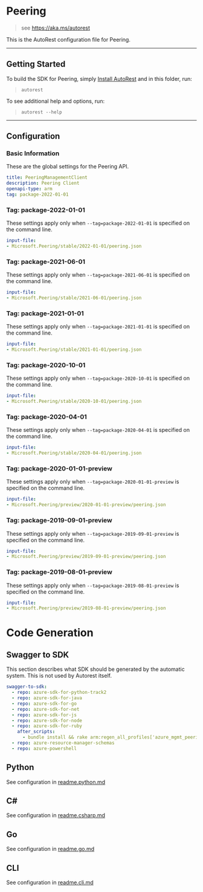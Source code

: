# Peering

> see https://aka.ms/autorest

This is the AutoRest configuration file for Peering.

---
## Getting Started 
To build the SDK for Peering, simply [Install AutoRest](https://aka.ms/autorest/install) and in this folder, run:

> `autorest`

To see additional help and options, run:

> `autorest --help`
---

## Configuration



### Basic Information 
These are the global settings for the Peering API.

``` yaml
title: PeeringManagementClient
description: Peering Client
openapi-type: arm
tag: package-2022-01-01
```

### Tag: package-2022-01-01

These settings apply only when `--tag=package-2022-01-01` is specified on the command line.

``` yaml $(tag) == 'package-2022-01-01'
input-file:
- Microsoft.Peering/stable/2022-01-01/peering.json
```

### Tag: package-2021-06-01

These settings apply only when `--tag=package-2021-06-01` is specified on the command line.

``` yaml $(tag) == 'package-2021-06-01'
input-file:
- Microsoft.Peering/stable/2021-06-01/peering.json
```

### Tag: package-2021-01-01

These settings apply only when `--tag=package-2021-01-01` is specified on the command line.

``` yaml $(tag) == 'package-2021-01-01'
input-file:
- Microsoft.Peering/stable/2021-01-01/peering.json
```

### Tag: package-2020-10-01

These settings apply only when `--tag=package-2020-10-01` is specified on the command line.

``` yaml $(tag) == 'package-2020-10-01'
input-file:
- Microsoft.Peering/stable/2020-10-01/peering.json
```

### Tag: package-2020-04-01

These settings apply only when `--tag=package-2020-04-01` is specified on the command line.

``` yaml $(tag) == 'package-2020-04-01'
input-file:
- Microsoft.Peering/stable/2020-04-01/peering.json
```

### Tag: package-2020-01-01-preview

These settings apply only when `--tag=package-2020-01-01-preview` is specified on the command line.

``` yaml $(tag) == 'package-2020-01-01-preview'
input-file:
- Microsoft.Peering/preview/2020-01-01-preview/peering.json
```

### Tag: package-2019-09-01-preview

These settings apply only when `--tag=package-2019-09-01-preview` is specified on the command line.

``` yaml $(tag) == 'package-2019-09-01-preview'
input-file:
- Microsoft.Peering/preview/2019-09-01-preview/peering.json
```

### Tag: package-2019-08-01-preview

These settings apply only when `--tag=package-2019-08-01-preview` is specified on the command line.

``` yaml $(tag) == 'package-2019-08-01-preview'
input-file:
- Microsoft.Peering/preview/2019-08-01-preview/peering.json
```


# Code Generation

## Swagger to SDK

This section describes what SDK should be generated by the automatic system.
This is not used by Autorest itself.

``` yaml $(swagger-to-sdk)
swagger-to-sdk:
  - repo: azure-sdk-for-python-track2
  - repo: azure-sdk-for-java
  - repo: azure-sdk-for-go
  - repo: azure-sdk-for-net
  - repo: azure-sdk-for-js
  - repo: azure-sdk-for-node
  - repo: azure-sdk-for-ruby
    after_scripts:
      - bundle install && rake arm:regen_all_profiles['azure_mgmt_peering']
  - repo: azure-resource-manager-schemas
  - repo: azure-powershell
```

## Python 

See configuration in [readme.python.md](./readme.python.md)

## C# 

See configuration in [readme.csharp.md](./readme.csharp.md)

## Go

See configuration in [readme.go.md](./readme.go.md)

## CLI

See configuration in [readme.cli.md](./readme.cli.md)



